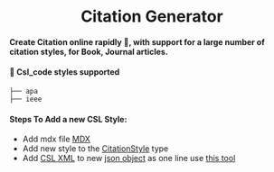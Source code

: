 <h1 align="center">
  Citation Generator
</h1>

#### Create Citation online rapidly 🚀, with support for a large number of citation styles, for Book, Journal articles.

#### 🧐 Csl_code styles supported

    ├── apa
    ├── ieee

#### Steps To Add a new CSL Style:
* Add mdx file [MDX](https://github.com/asouqi/citation-generator/blob/master/src/mdx)
* Add new style to the [CitationStyle](https://github.com/asouqi/citation-generator/blob/master/src/types.ts#L26) type
* Add [CSL XML](https://csl.mendeley.com/searchByName/) to new [json object](https://github.com/asouqi/citation-generator/blob/master/data/csl_code.json) as one line use [this tool](https://lingojam.com/TexttoOneLine)
